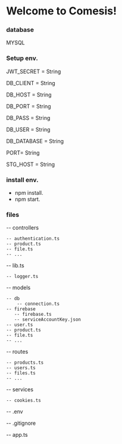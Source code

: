 # Welcome to Comesis!

### database
MYSQL

### Setup env.
JWT_SECRET = String

DB_CLIENT = String

DB_HOST = String

DB_PORT = String

DB_PASS = String

DB_USER = String

DB_DATABASE = String

PORT= String

STG_HOST = String

### install env.
- npm install.
- npm start.

### files
  -- controllers

    -- authentication.ts
    -- product.ts
    -- file.ts
    -- ...
    
 -- lib.ts
 
    -- logger.ts
     
 -- models
    
    -- db
        -- connection.ts
    -- firebase
       -- firebase.ts
       -- serviceAccountKey.json
    -- user.ts
    -- product.ts
    -- file.ts
    -- ...
    
 -- routes
    
    -- products.ts
    -- users.ts
    -- files.ts
    -- ...
    
 --  services
    
    -- cookies.ts
    
 -- .env
 
 -- .gitignore
 
 -- app.ts
  
